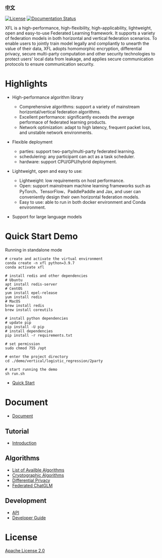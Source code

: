 ### [中文](./README_zh.md)

[![License](https://img.shields.io/github/license/paritybit-ai/XFL)](https://opensource.org/licenses/Apache-2.0)
[![Documentation Status](https://readthedocs.org/projects/xfl/badge/?version=latest)](https://xfl.readthedocs.io/en/latest/?badge=latest)


XFL is a high-performance, high-flexibility, high-applicability, lightweight, open and easy-to-use Federated Learning framework.
It supports a variety of federation models in both horizontal and vertical federation scenarios. 
To enable users to jointly train model legally and compliantly to unearth the value of their data, XFL adopts homomorphic encryption,
differential privacy, secure multi-party computation and other security technologies to protect users' local data from leakage,
and applies secure communication protocols to ensure communication security.

# Highlights

- High-performance algorithm library
  
  - Comprehensive algorithms: support a variety of mainstream horizontal/vertical federation algorithms.
  - Excellent performance: significantly exceeds the average performace of federated learning products. 
  - Network optimization: adapt to high latency, frequent packet loss, and unstable network environments.

- Flexible deployment
  
  - parties: support two-party/multi-party federated learning.
  - schedulering: any participant can act as a task scheduler.
  - hardware: support CPU/GPU/hybrid deployment.

- Lightweight, open and easy to use:
  
  - Lightweight: low requirements on host performance.
  - Open: support mainstream machine learning frameworks such as PyTorch、TensorFlow、PaddlePaddle and Jax, and user can conveniently design their own horizontal federation models.
  - Easy to use: able to run in both docker environment and Conda environment.
 
- Support for large language models

# Quick Start Demo

Running in standalone mode

```shell
# create and activate the virtual environment
conda create -n xfl python=3.9.7
conda activate xfl

# install redis and other dependencies
# Ubuntu
apt install redis-server
# CentOS
yum install epel-release
yum install redis
# MacOS
brew install redis
brew install coreutils

# install python dependencies
# update pip
pip install -U pip
# install dependencies
pip install -r requirements.txt

# set permission
sudo chmod 755 /opt

# enter the project directory
cd ./demo/vertical/logistic_regression/2party

# start running the demo
sh run.sh
```

- [Quick Start](./docs/en/source/tutorial/usage.md)

# Document

- [Document](https://xfl.readthedocs.io/en/latest)

## Tutorial

- [Introduction](./docs/en/source/tutorial/introduction.md)

## Algorithms

- [List of Availble Algorithms](./docs/en/source/algorithms/algorithms_list.rst)
- [Cryptographic Algorithms](./docs/en/source/algorithms/cryptographic_algorithm.rst)
- [Differential Privacy](./docs/en/source/algorithms/differential_privacy.rst)
- [Federated ChatGLM](./demo/horizontal/chatglm/HorizontalChatGLM.md)

## Development

- [API](./docs/en/source/development/api.rst)
- [Developer Guide](./docs/en/source/development/algos_dev.rst)

# License

[Apache License 2.0](./LICENSE)
